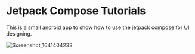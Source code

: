 
# Jetpack Compose Tutorials
This is a small android app to show how to use the jetpack compose for UI designing.

![Screenshot_1641404233](https://user-images.githubusercontent.com/8132694/148263266-90d4c448-bab9-43f9-ba9b-caa6a526a7fe.png)
